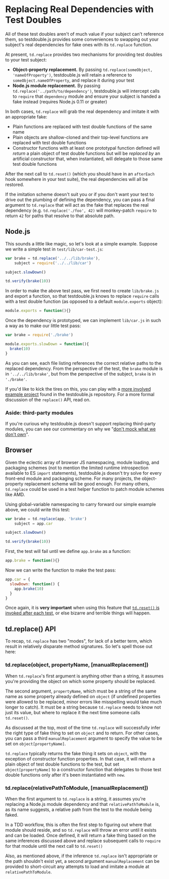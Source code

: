 # Replacing Real Dependencies with Test Doubles

All of these test doubles aren't of much value if your subject can't reference
them, so testdouble.js provides some conveniences to swapping out your subject's
real dependencies for fake ones with its `td.replace` function.

At present, `td.replace` provides two mechanisms for providing test doubles to
your test subject:

* **Object-property replacement.** By passing
`td.replace(someObject, 'nameOfProperty')`, testdouble.js will retain a reference
to `someObject.nameOfProperty`, and replace it during your test
* **Node.js module replacement.** By passing
`td.replace('../path/to/dependency')`, testdouble.js will intercept calls to
`require` that `dependency` module and ensure your subject is handed a fake
instead (requires Node.js 0.11 or greater)

In both cases, `td.replace` will grab the real dependency and imitate it with an
appropriate fake:

  * Plain functions are replaced with test double functions of the same name
  * Plain objects are shallow-cloned and their top-level functions are replaced
  with test double functions
  * Constructor functions with at least one prototypal function defined will
  _return_ a plain object of test double functions but will be _replaced by_ an
  artificial constructor that, when instantiated, will delegate to those same
  test double functions

After the next call to `td.reset()` (which you should have in an `afterEach` hook
somewhere in your test suite), the real dependencies will all be restored.

If the imitation scheme doesn't suit you or if you don't want your test to drive
out the plumbing of defining the dependency, you can pass a final argument to
`td.replace` that will act as the fake that replaces the real dependency (e.g.
`td.replace('./foo', 42)` will monkey-patch `require` to return `42` for paths
that resolve to that absolute path.

## Node.js

This sounds a little like magic, so let's look at a simple example. Suppose we
write a simple test in `test/lib/car-test.js`:

``` javascript
var brake = td.replace('../../lib/brake'),
    subject = require('../../lib/car')

subject.slowDown()

td.verify(brake(10))
```

In order to make the above test pass, we first need to create `lib/brake.js` and
export a function, so that testdouble.js knows to replace `require` calls with
a test double function (as opposed to a default `module.exports` object):

``` javascript
module.exports = function(){}
```

Once the dependency is prototyped, we can implement `lib/car.js` in such a way
as to make our little test pass:

``` javascript
var brake = require('./brake')

module.exports.slowDown = function(){
  brake(10)
}
```

As you can see, each file listing references the correct relative paths to the
replaced dependency. From the perspective of the test, the `brake` module is in
`'../../lib/brake'`, but from the perspective of the subject, `brake` is in
`'./brake'`.

If you'd like to kick the tires on this, you can play with a [more involved
example project](../examples/node/test/lib/car-test.js) found in the
testdouble.js repository. For a more formal discussion of the `replace()`
API, read on.

### Aside: third-party modules

If you're curious why testdouble.js doesn't support replacing third-party
modules, you can see our commentary on why we "[don't mock what we don't
own](B-frequently-asked-questions.md#why-doesnt-tdreplace-work-with-external-commonjs-modules)".

## Browser

Given the eclectic array of browser JS namespacing, module loading, and packaging
schemes (not to mention the limited runtime introspection available to ES
`import` statements), testdouble.js doesn't try solve for every front-end module
and packaging scheme. For many projects, the object-property replacement scheme
will be good enough. For many others, `td.replace` could be used in a test helper
function to patch module schemes like AMD.

Using global-variable namespacing to carry forward our simple example above, we
could write this test:

``` javascript
var brake = td.replace(app, 'brake')
    subject = app.car

subject.slowDown()

td.verify(brake(10))
```

First, the test will fail until we define `app.brake` as a function:

``` js
app.brake = function(){}
```

Now we can write the function to make the test pass:

``` js
app.car = {
  slowDown: function() {
    app.brake(10)
  }
}
```

Once again, it is **very important** when using this feature that [`td.reset()`
is invoked after each test](1-installation.md#resetting-state-between-test-runs),
or else bizarre and terrible things will happen.

## td.replace() API

To recap, `td.replace` has two "modes", for lack of a better term, which result
in relatively disparate method signatures. So let's spell those out here:

### td.replace(object, propertyName, [manualReplacement])

When `td.replace`'s first argument is anything other than a string, it assumes
you're providing the object on which some property should be replaced.

The second argument, `propertyName`, which must be a string of the same name as
some property already defined on `object` (if undefined properties were allowed
to be replaced, minor errors like misspelling would take much longer to catch).
It must be a string because `td.replace` needs to know not just its value, but
where to replace it the next time someone calls `td.reset()`.

As discussed at the top, most of the time `td.replace` will successfully infer
the right type of fake thing to set on `object` and to return. For other cases,
you can pass a third `manualReplacement` argument to specify the value to be
set on `object[propertyName]`.

`td.replace` typically returns the fake thing it sets on `object`, with the
exception of constructor function properties. In that case, it will return a
plain object of test double functions to the test, but set `object[propertyName]`
to a constructor function that delegates to those test double functions only
after it's been instantiated with `new`.

### td.replace(relativePathToModule, [manualReplacement])

When the first argument to `td.replace` is a string, it assumes you're replacing
a Node.js module dependency and that `relativePathToModule` is, as its name
suggests, a relative path from the test to the module being faked.

In a TDD workflow, this is often the first step to figuring out where that
module should reside, and so `td.replace` will throw an error until it exists
and can be loaded. Once defined, it will return a fake thing based on the same
inferences discussed above and replace subsequent calls to `require` for that
module until the next call to `td.reset()`

Also, as mentioned above, if the inference `td.replace` isn't appropriate or the
path shouldn't exist yet, a second argument `manualReplacement` can be provided
to short-circuit any attempts to load and imitate a module at
`relativePathToModule`.


